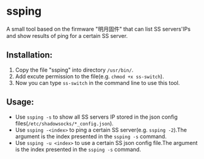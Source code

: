 # ssping
A small tool based on the firmware "明月固件" that can list SS servers'IPs and show results of ping for a certain SS server.

## Installation:
1. Copy the file "ssping" into directory `/usr/bin/`.
2. Add excute permission to the file(e.g. `chmod +x ss-switch`).
3. Now you can type `ss-switch` in the command line to use this tool.

## Usage:
- Use `ssping -s` to show all SS servers IP stored in the json config files(`/etc/shadowsocks/*_config.json`).
- Use `ssping -<index>` to ping a certain SS server(e.g. `ssping -2`).The argument is the index presented in the `ssping -s` command.
- Use `ssping -u <index>` to use a certain SS json config file.The argument is the index presented in the `ssping -s` command.
